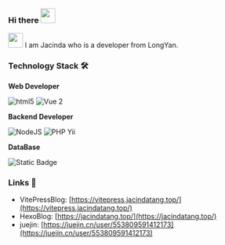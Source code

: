 ### Hi there <img src="https://emojis.slackmojis.com/emojis/images/1579216111/7550/pikachu_wave.gif?1579216111" width="30" /> 
<!-- <img src="https://raw.githubusercontent.com/MartinHeinz/MartinHeinz/master/wave.gif" width="30px"> -->
<!-- 👋 -->

<img src="https://emojis.slackmojis.com/emojis/images/1479080836/1363/eevee.gif?1479080836" width="30" /> I am Jacinda who is a developer from LongYan.

### Technology Stack 🛠️

**Web Developer**

<p>
  <img alt="html5" src="https://img.shields.io/badge/-HTML5-E34F26?style=flat-square&logo=html5&logoColor=white" />
  <img alt="Vue 2" src="https://img.shields.io/badge/-Vue2-5BA17F?style=flat-square&logo=vue.js&logoColor=white" />
</p>

**Backend Developer**

<p>
  <img alt="NodeJS" src="https://img.shields.io/badge/-NodeJS-43853d?style=flat-square&logo=Node.js&logoColor=white" />
  <img alt="PHP Yii" src="https://img.shields.io/badge/-Yii-61649f?style=flat-square&logo=php&logoColor=white" />
</p>

**DataBase**

<p>
  <img alt="Static Badge" src="https://img.shields.io/badge/-MySQL-blue?style=flat-square&logo=mysql&logoColor=white" />
</p>

### Links 📌

- VitePressBlog: [https://vitepress.jacindatang.top/](https://vitepress.jacindatang.top/)
- HexoBlog: [https://jacindatang.top/](https://jacindatang.top/)
- juejin: [https://juejin.cn/user/553809591412173](https://juejin.cn/user/553809591412173)
